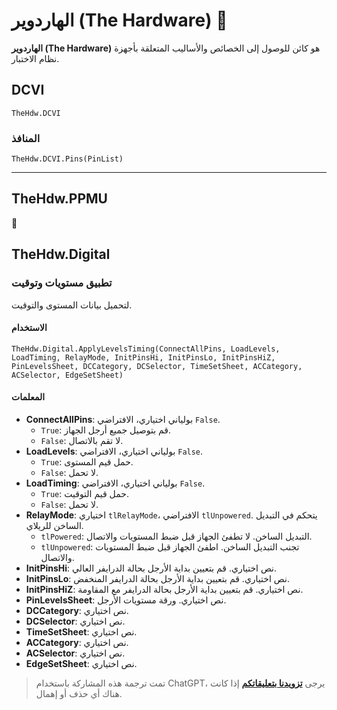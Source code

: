 # الهاردوير (The Hardware) 🚧

**الهاردوير (The Hardware)** هو كائن للوصول إلى الخصائص والأساليب المتعلقة بأجهزة نظام الاختبار.

## DCVI

```vbscript
TheHdw.DCVI
```

### المنافذ

```vbscript
TheHdw.DCVI.Pins(PinList)
```

---

## TheHdw.PPMU

🚧

## TheHdw.Digital

### تطبيق مستويات وتوقيت

لتحميل بيانات المستوى والتوقيت.

#### الاستخدام

```vbscript
TheHdw.Digital.ApplyLevelsTiming(ConnectAllPins, LoadLevels, LoadTiming, RelayMode, InitPinsHi, InitPinsLo, InitPinsHiZ, PinLevelsSheet, DCCategory, DCSelector, TimeSetSheet, ACCategory, ACSelector, EdgeSetSheet)
```

#### المعلمات

- **ConnectAllPins**: بولياني اختياري، الافتراضي `False`.
  - `True`: قم بتوصيل جميع أرجل الجهاز.
  - `False`: لا تقم بالاتصال.
- **LoadLevels**: بولياني اختياري، الافتراضي `False`.
  - `True`: حمل قيم المستوى.
  - `False`: لا تحمل.
- **LoadTiming**: بولياني اختياري، الافتراضي `False`.
  - `True`: حمل قيم التوقيت.
  - `False`: لا تحمل.
- **RelayMode**: اختياري `tlRelayMode`، الافتراضي `tlUnpowered`. يتحكم في التبديل الساخن للريلاي.
  - `tlPowered`: التبديل الساخن. لا تطفئ الجهاز قبل ضبط المستويات والاتصال.
  - `tlUnpowered`: تجنب التبديل الساخن. اطفئ الجهاز قبل ضبط المستويات والاتصال.
- **InitPinsHi**: نص اختياري. قم بتعيين بداية الأرجل بحالة الدرايفر العالي.
- **InitPinsLo**: نص اختياري. قم بتعيين بداية الأرجل بحالة الدرايفر المنخفض.
- **InitPinsHiZ**: نص اختياري. قم بتعيين بداية الأرجل بحالة الدرايفر مع المقاومة.
- **PinLevelsSheet**: نص اختياري. ورقة مستويات الأرجل.
- **DCCategory**: نص اختياري.
- **DCSelector**: نص اختياري.
- **TimeSetSheet**: نص اختياري.
- **ACCategory**: نص اختياري.
- **ACSelector**: نص اختياري.
- **EdgeSetSheet**: نص اختياري.

> تمت ترجمة هذه المشاركة باستخدام ChatGPT، يرجى [**تزويدنا بتعليقاتكم**](https://github.com/linyuxuanlin/Wiki_MkDocs/issues/new) إذا كانت هناك أي حذف أو إهمال.